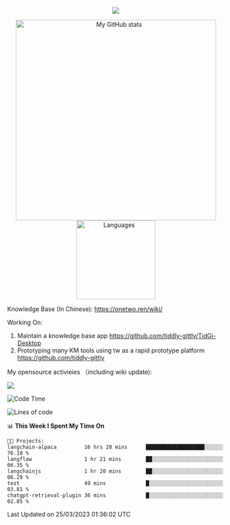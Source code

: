 <a href="https://github.com/linonetwo">
    <p align="center">
        <img src="https://github-profile-trophy.vercel.app/?username=linonetwo&column=7&theme=onedark"/>
    </p>
</a>
<a align="center" href="https://github.com/linonetwo">
  <p align="center">
    <img src="https://github-readme-stats.vercel.app/api?username=linonetwo&show_icons=true&count_private=true" alt="My GitHub stats" width="465"/>
    <img src="https://github-readme-stats.vercel.app/api/top-langs/?username=linonetwo&layout=compact&langs_count=10" alt="Languages" height="183">
  </p>
</a>

Knowledge Base (In Chinese): https://onetwo.ren/wiki/

Working On: 

1. Maintain a knowledge base app https://github.com/tiddly-gittly/TidGi-Desktop
1. Prototyping many KM tools using tw as a rapid prototype platform https://github.com/tiddly-gittly

My opensource activieies （including wiki update):

![](https://visitor-badge.glitch.me/badge?page_id=linonetwo.linonetwo)

<!--START_SECTION:waka-->
![Code Time](http://img.shields.io/badge/Code%20Time-1%2C638%20hrs%2042%20mins-blue)

![Lines of code](https://img.shields.io/badge/From%20Hello%20World%20I%27ve%20Written-46.5%20million%20lines%20of%20code-blue)

📊 **This Week I Spent My Time On** 

```text
🐱‍💻 Projects: 
langchain-alpaca         16 hrs 20 mins      ███████████████████░░░░░░   76.18 % 
langflow                 1 hr 21 mins        ██░░░░░░░░░░░░░░░░░░░░░░░   06.35 % 
langchainjs              1 hr 20 mins        ██░░░░░░░░░░░░░░░░░░░░░░░   06.29 % 
test                     49 mins             █░░░░░░░░░░░░░░░░░░░░░░░░   03.81 % 
chatgpt-retrieval-plugin 36 mins             █░░░░░░░░░░░░░░░░░░░░░░░░   02.85 % 
```


 Last Updated on 25/03/2023 01:36:02 UTC
<!--END_SECTION:waka-->
